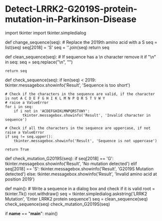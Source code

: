 # Detect-LRRK2-G2019S-protein-mutation-in-Parkinson-Disease
import tkinter
import tkinter.simpledialog

def change_sequence(seq):
    # Replace the 2019th amino acid with a S
    seq = list(seq)
    seq[2018] = 'S'
    seq = ''.join(seq)
    return seq

def clean_sequence(seq):
    # If sequence has a \n character remove it
    if "\n" in seq:
        seq = seq.replace("\n", "")
    
    return seq

def check_sequence(seq):
    if len(seq) < 2019:
        tkinter.messagebox.showinfo('Result', 'Sequence is too short')
    
    # Check if the characters in the sequence are valid, if the character is not A C D E F G H I K L M N P Q R S T V W Y
    # raise a ValueError
    for i in seq:
        if i not in 'ACDEFGHIKLMNPQRSTVWY':
            tkinter.messagebox.showinfo('Result', 'Invalid character in sequence')
    
    # Check if all the characters in the sequence are uppercase, if not raise a ValueError
    if seq != seq.upper():
        tkinter.messagebox.showinfo('Result', 'Sequence is not uppercase')
    
    return True

def check_mutation_G2019S(seq):
    if seq[2018] == 'G':
        tkinter.messagebox.showinfo('Result', 'No mutation detected')
    elif seq[2018] == 'S':
        tkinter.messagebox.showinfo('Result', 'G2019S Mutation detected')
    else:
        tkinter.messagebox.showinfo('Result', 'Invalid amino acid at position 2019')

def main():
    # Write a sequence in a dialog box and check if it is valid
    root = tkinter.Tk()
    root.withdraw()
    seq = tkinter.simpledialog.askstring('LRRK2 Mutation', 'Enter LRRK2 protein sequence')
    seq = clean_sequence(seq)
    check_sequence(seq)
    check_mutation_G2019S(seq)

if __name__ == "__main__":
    main()
